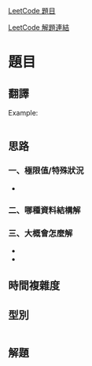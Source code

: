 [LeetCode 題目]()

[LeetCode 解題連結]()

# **題目**

>
>

## **翻譯**

Example:

```js
```

## **思路**

### **一、極限值/特殊狀況**

-

### **二、哪種資料結構解**

### **三、大概會怎麼解**

-

-

## **時間複雜度**

## **型別**

```js

```

## **解題**

```js
```
